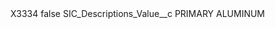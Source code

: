 <?xml version="1.0" encoding="UTF-8"?>
<CustomMetadata xmlns="http://soap.sforce.com/2006/04/metadata" xmlns:xsi="http://www.w3.org/2001/XMLSchema-instance" xmlns:xsd="http://www.w3.org/2001/XMLSchema">
    <label>X3334</label>
    <protected>false</protected>
    <values>
        <field>SIC_Descriptions_Value__c</field>
        <value xsi:type="xsd:string">PRIMARY ALUMINUM</value>
    </values>
</CustomMetadata>
